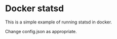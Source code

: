 # Docker statsd

This is a simple example of running statsd in docker.

Change config.json as appropriate.
